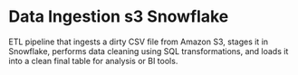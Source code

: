 # Data Ingestion s3 Snowflake
ETL pipeline that ingests a dirty CSV file from Amazon S3, stages it in Snowflake, performs data cleaning using SQL transformations, and loads it into a clean final table for analysis or BI tools.
